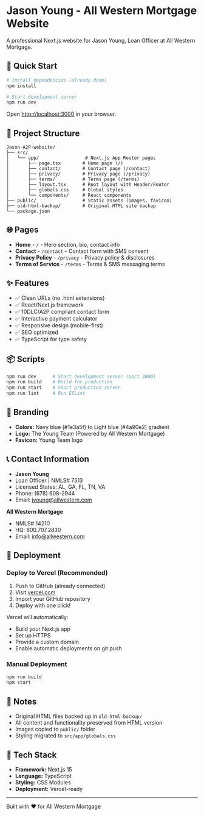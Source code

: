 # Jason Young - All Western Mortgage Website

A professional Next.js website for Jason Young, Loan Officer at All Western Mortgage.

## 🚀 Quick Start

```bash
# Install dependencies (already done)
npm install

# Start development server
npm run dev
```

Open [http://localhost:3000](http://localhost:3000) in your browser.

## 📁 Project Structure

```
Jason-A2P-website/
├── src/
│   └── app/                 # Next.js App Router pages
│       ├── page.tsx        # Home page (/)
│       ├── contact/        # Contact page (/contact)
│       ├── privacy/        # Privacy page (/privacy)
│       ├── terms/          # Terms page (/terms)
│       ├── layout.tsx      # Root layout with Header/Footer
│       ├── globals.css     # Global styles
│       └── components/     # React components
├── public/                 # Static assets (images, favicon)
├── old-html-backup/        # Original HTML site backup
└── package.json
```

## 🌐 Pages

- **Home** - `/` - Hero section, bio, contact info
- **Contact** - `/contact` - Contact form with SMS consent
- **Privacy Policy** - `/privacy` - Privacy policy & disclosures
- **Terms of Service** - `/terms` - Terms & SMS messaging terms

## ✨ Features

- ✅ Clean URLs (no .html extensions)
- ✅ React/Next.js framework
- ✅ 10DLC/A2P compliant contact form
- ✅ Interactive payment calculator
- ✅ Responsive design (mobile-first)
- ✅ SEO optimized
- ✅ TypeScript for type safety

## 📦 Scripts

```bash
npm run dev      # Start development server (port 3000)
npm run build    # Build for production
npm run start    # Start production server
npm run lint     # Run ESLint
```

## 🎨 Branding

- **Colors:** Navy blue (#1e3a5f) to Light blue (#4a90e2) gradient
- **Logo:** The Young Team (Powered by All Western Mortgage)
- **Favicon:** Young Team logo

## 📞 Contact Information

- **Jason Young**
- Loan Officer | NMLS# 7513
- Licensed States: AL, GA, FL, TN, VA
- Phone: (678) 608-2944
- Email: jyoung@allwestern.com

**All Western Mortgage**
- NMLS# 14210
- HQ: 800.707.2830
- Email: info@allwestern.com

## 🚢 Deployment

### Deploy to Vercel (Recommended)

1. Push to GitHub (already connected)
2. Visit [vercel.com](https://vercel.com)
3. Import your GitHub repository
4. Deploy with one click!

Vercel will automatically:
- Build your Next.js app
- Set up HTTPS
- Provide a custom domain
- Enable automatic deployments on git push

### Manual Deployment

```bash
npm run build
npm start
```

## 📝 Notes

- Original HTML files backed up in `old-html-backup/`
- All content and functionality preserved from HTML version
- Images copied to `public/` folder
- Styling migrated to `src/app/globals.css`

## 🔧 Tech Stack

- **Framework:** Next.js 15
- **Language:** TypeScript
- **Styling:** CSS Modules
- **Deployment:** Vercel-ready

---

Built with ❤️ for All Western Mortgage
